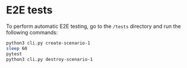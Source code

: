 # E2E tests

To perform automatic E2E testing, go to the `/tests` directory and run the following commands:

```bash
python3 cli.py create-scenario-1
sleep 60
pytest
python3 cli.py destroy-scenario-1
```
